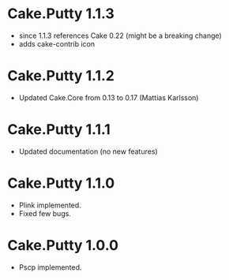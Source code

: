# Cake.Putty 1.1.3
- since 1.1.3 references Cake 0.22 (might be a breaking change)
- adds cake-contrib icon
# Cake.Putty 1.1.2
- Updated Cake.Core from 0.13 to 0.17 (Mattias Karlsson)
# Cake.Putty 1.1.1
- Updated documentation (no new features)
# Cake.Putty 1.1.0
- Plink implemented.
- Fixed few bugs.
# Cake.Putty 1.0.0
- Pscp implemented.